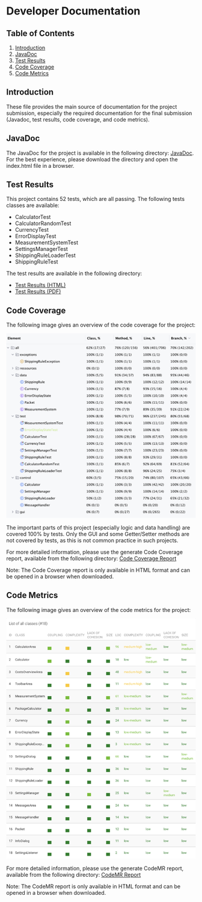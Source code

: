 # Developer Documentation

## Table of Contents
1. [Introduction](#introduction)
2. [JavaDoc](#javadoc)
3. [Test Results](#test-results)
4. [Code Coverage](#code-coverage)
5. [Code Metrics](#code-metrics)

## Introduction

These file provides the main source of documentation for the project submission, especially the required documentation for the 
final submission (Javadoc, test results, code coverage, and code metrics).

## JavaDoc

The JavaDoc for the project is available in the following directory: [JavaDoc](doc/JavaDoc/index.html). For the best
experience, please download the directory and open the index.html file in a browser.

## Test Results

This project contains 52 tests, which are all passing. The following tests classes are available:
- CalculatorTest
- CalculatorRandomTest
- CurrencyTest
- ErrorDisplayTest
- MeasurementSystemTest
- SettingsManagerTest
- ShippingRuleLoaderTest
- ShippingRuleTest

The test results are available in the following directory: 
- [Test Results (HTML)](doc/testResults.html)
- [Test Results (PDF)](doc/testResults.pdf)


## Code Coverage

The following image gives an overview of the code coverage for the project:

![Code Coverage](/doc/CodeCoverageOverview.png)

The important parts of this project (especially logic and data handling) are covered 100% by tests. Only the GUI and 
some Getter/Setter methods are not covered by tests, as this is not common practice in such projects.

For more detailed information, please use the generate Code Coverage report, available from the following directory:
[Code Coverage Report](doc/coverageReport/index.html)

Note: The Code Coverage report is only available in HTML format and can be opened in a browser when downloaded.


## Code Metrics

The following image gives an overview of the code metrics for the project:

![Code Metrics](/doc/MetricsOverview.png)

For more detailed information, please use the generate CodeMR report, available from the following directory: 
[CodeMR Report](doc/codemr/PackageCalculator/html/main_report/index.html)

Note: The CodeMR report is only available in HTML format and can be opened in a browser when downloaded.